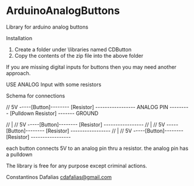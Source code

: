 ArduinoAnalogButtons
====================

Library for arduino analog buttons

Installation
1. Create a folder under <arduino home>\libraries named CDButton
2. Copy the contents of the zip file into the above folder

If you are missing digital inputs for buttons then you may need another approach.

USE ANALOG Input with some resistors

Schema for connections

//    5V -----[Button]-------- [Resistor] ----------------- ANALOG PIN   --------- [Pulldown Resistor] ------- GROUND

//                                                        | 
//    5V -----[Button]-------- [Resistor] ----------------- 
//                                                        | 
//    5V -----[Button]-------- [Resistor] ----------------- 
//                                                        | 
//    5V -----[Button]-------- [Resistor] ----------------- 

each button connects 5V to an analog pin thru a resistor.
the analog pin has a pulldown

The library is free for any purpose except criminal actions.

Constantinos Dafalias
cdafalias@gmail.com